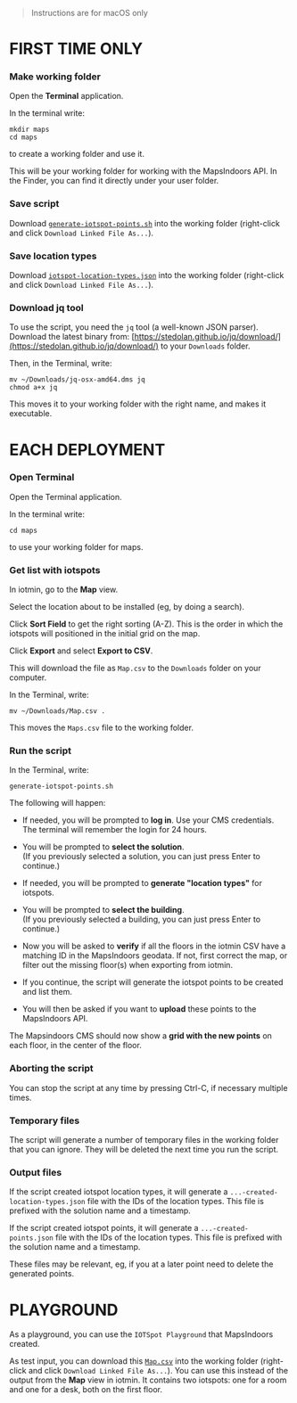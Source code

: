 > Instructions are for macOS only

# FIRST TIME ONLY

### Make working folder

Open the **Terminal** application.

In the terminal write:

    mkdir maps
    cd maps

to create a working folder and use it.

This will be your working folder for working with the MapsIndoors API.
In the Finder, you can find it directly under your user folder.


### Save script

Download [`generate-iotspot-points.sh`](./generate-iotspot-points.sh) into the working folder (right-click and click `Download Linked File As...`).


### Save location types

Download [`iotspot-location-types.json`](./iotspot-location-types.json) into the working folder (right-click and click `Download Linked File As...`).


### Download jq tool

To use the script, you need the `jq` tool (a well-known JSON parser).
Download the latest binary from: [https://stedolan.github.io/jq/download/](https://stedolan.github.io/jq/download/) to your `Downloads` folder.

Then, in the Terminal, write:

    mv ~/Downloads/jq-osx-amd64.dms jq
    chmod a+x jq

This moves it to your working folder with the right name, and makes it executable.



# EACH DEPLOYMENT

### Open Terminal

Open the Terminal application.

In the terminal write:

    cd maps

to use your working folder for maps.


### Get list with iotspots

In iotmin, go to the **Map** view.

Select the location about to be installed (eg, by doing a search).

Click **Sort Field** to get the right sorting (A-Z). This is the order in which the iotspots will positioned in the initial grid on the map.

Click **Export** and select **Export to CSV**.

This will download the file as `Map.csv` to the `Downloads` folder on your computer.

In the Terminal, write:

    mv ~/Downloads/Map.csv .

This moves the `Maps.csv` file to the working folder.


### Run the script

In the Terminal, write:

    generate-iotspot-points.sh

The following will happen:

* If needed, you will be prompted to **log in**. Use your CMS credentials. The terminal will remember the login for 24 hours.

* You will be prompted to **select the solution**.  
(If you previously selected a solution, you can just press Enter to continue.)

* If needed, you will be prompted to **generate "location types"** for iotspots.

* You will be prompted to **select the building**.  
(If you previously selected a building, you can just press Enter to continue.)

* Now you will be asked to **verify** if all the floors in the iotmin CSV have a matching ID in the MapsIndoors geodata. If not, first correct the map, or filter out the missing floor(s) when exporting from iotmin.

* If you continue, the script will generate the iotspot points to be created and list them.

* You will then be asked if you want to **upload** these points to the MapsIndoors API.

The Mapsindoors CMS should now show a **grid with the new points** on each floor, in the center of the floor.


### Aborting the script

You can stop the script at any time by pressing Ctrl-C, if necessary multiple times.


### Temporary files

The script will generate a number of temporary files in the working folder that you can ignore. They will be deleted the next time you run the script.


### Output files

If the script created iotspot location types, it will generate a `...-created-location-types.json` file with the IDs of the location types. This file is prefixed with the solution name and a timestamp.

If the script created iotspot points, it will generate a `...-created-points.json` file with the IDs of the location types. This file is prefixed with the solution name and a timestamp.

These files may be relevant, eg, if you at a later point need to delete the generated points.



# PLAYGROUND

As a playground, you can use the `IOTSpot Playground` that MapsIndoors created.

As test input, you can download this [`Map.csv`](./Map.csv) into the working folder (right-click and click `Download Linked File As...`). You can use this instead of the output from the **Map** view in iotmin. It contains two iotspots: one for a room and one for a desk, both on the first floor.
